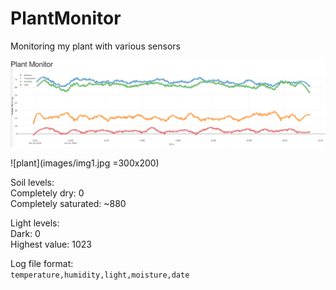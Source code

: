 # PlantMonitor
Monitoring my plant with various sensors

![graph](images/plant.png)

![plant](images/img1.jpg =300x200)

Soil levels:<br>
Completely dry: 0<br>
Completely saturated: ~880<br>

Light levels:<br>
Dark: 0<br>
Highest value: 1023<br>

Log file format:<br>
`temperature,humidity,light,moisture,date`
